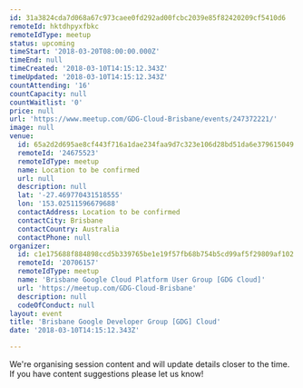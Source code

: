 ```yaml
---
id: 31a3824cda7d068a67c973caee0fd292ad00fcbc2039e85f82420209cf5410d6
remoteId: hktdhpyxfbkc
remoteIdType: meetup
status: upcoming
timeStart: '2018-03-20T08:00:00.000Z'
timeEnd: null
timeCreated: '2018-03-10T14:15:12.343Z'
timeUpdated: '2018-03-10T14:15:12.343Z'
countAttending: '16'
countCapacity: null
countWaitlist: '0'
price: null
url: 'https://www.meetup.com/GDG-Cloud-Brisbane/events/247372221/'
image: null
venue:
  id: 65a2d2d695ae8cf443f716a1dae234faa9d7c323e106d28bd51da6e379615049
  remoteId: '24675523'
  remoteIdType: meetup
  name: Location to be confirmed
  url: null
  description: null
  lat: '-27.469770431518555'
  lon: '153.02511596679688'
  contactAddress: Location to be confirmed
  contactCity: Brisbane
  contactCountry: Australia
  contactPhone: null
organizer:
  id: c1e175688f884898ccd5b339765be1e19f57fb68b754b5cd99af5f29809af102
  remoteId: '20706157'
  remoteIdType: meetup
  name: 'Brisbane Google Cloud Platform User Group [GDG Cloud]'
  url: 'https://meetup.com/GDG-Cloud-Brisbane'
  description: null
  codeOfConduct: null
layout: event
title: 'Brisbane Google Developer Group [GDG] Cloud'
date: '2018-03-10T14:15:12.343Z'

---
```

<p>We're organising session content and will update details closer to the time. If you have content suggestions please let us know!</p>

